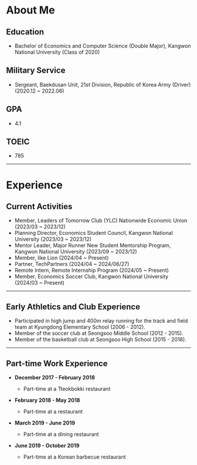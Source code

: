 # About Me

## Education
- Bachelor of Economics and Computer Science (Double Major), Kangwon National University (Class of 2020)
  
## Military Service
- Sergeant, Baekdusan Unit, 21st Division, Republic of Korea Army (Driver) (2020.12 ~ 2022.06)
  
## GPA
- 4.1

## TOEIC
- 785

---

# Experience

## Current Activities
- Member, Leaders of Tomorrow Club (YLC) Nationwide Economic Union (2023/03 ~ 2023/12)
- Planning Director, Economics Student Council, Kangwon National University (2023/03 ~ 2023/12)
- Mentor Leader, Major Runner New Student Mentorship Program, Kangwon National University (2023/09 ~ 2023/12)
- Member, like Lion (2024/04 ~ Present)
- Partner, TechPartners (2024/04 ~ 2024/06/27)
- Remote Intern, Remote Internship Program (2024/05 ~ Present)
- Member, Economics Soccer Club, Kangwon National University (2024/03 ~ Present)

---

## Early Athletics and Club Experience

- Participated in high jump and 400m relay running for the track and field team at Kyungdong Elementary School (2006 - 2012).
- Member of the soccer club at Seongsoo Middle School (2012 - 2015).
- Member of the basketball club at Seongsoo High School (2015 - 2018).

---

## Part-time Work Experience

- **December 2017 - February 2018**
  - Part-time at a Tteokbokki restaurant

- **February 2018 - May 2018**
  - Part-time at a restaurant

- **March 2019 - June 2019**
  - Part-time at a dining restaurant

- **June 2019 - October 2019**
  - Part-time at a Korean barbecue restaurant
